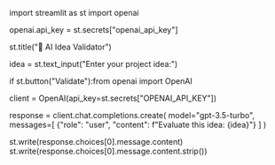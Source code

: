 import streamlit as st
import openai

openai.api_key = st.secrets["openai_api_key"]

st.title("🧠 AI Idea Validator")

idea = st.text_input("Enter your project idea:")

if st.button("Validate"):from openai import OpenAI

client = OpenAI(api_key=st.secrets["OPENAI_API_KEY"])

response = client.chat.completions.create(
    model="gpt-3.5-turbo",
    messages=[
        {"role": "user", "content": f"Evaluate this idea: {idea}"}
    ]
)

st.write(response.choices[0].message.content)
    st.write(response.choices[0].message.content.strip())

